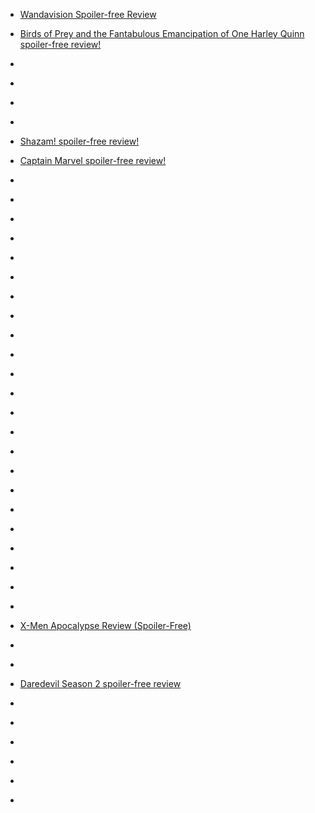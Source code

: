 
- [Wandavision Spoiler-free Review](/2021/03/wandavision/)

- [Birds of Prey and the Fantabulous Emancipation of One Harley Quinn spoiler-free review!](/2020/03/birds-of-prey/)

- [](/2020/01/1217311777035366401/)

- [](/2020/01/1212981861753819137/)

- [](/2019/12/rise-of-skywalker/)

- [](/2019/10/1180086308963618816/)

- [Shazam! spoiler-free review!](/2019/04/shazam-spoiler-free-review/)

- [Captain Marvel spoiler-free review!](/2019/03/captain-marvel-spoiler-free-review/)

- [](/2019/01/181926569205/)

- [](/2018/12/181171084805/)

- [](/2018/12/10157118256658912/)

- [](/2018/12/181046069605/)

- [](/2018/10/10157003694808912/)

- [](/2018/10/10156982241303912/)

- [](/2018/07/10156749941023912/)

- [](/2018/05/10156645641128912/)

- [](/2018/04/10156599221698912/)

- [](/2018/02/964486985447436293/)

- [](/2018/01/950759791676219392/)

- [](/2017/12/10156259186658912/)

- [](/2017/11/931540341919965184/)

- [](/2017/10/10156133009878912/)

- [](/2017/08/10155967044973912/)

- [](/2017/07/10155834066513912/)

- [](/2017/06/10155687817953912/)

- [](/2017/03/10155413680773912/)

- [](/2017/02/10155378247863912/)

- [](/2016/12/10155193559958912/)

- [](/2016/10/10155041890913912/)

- [](/2016/10/10154956006193912/)

- [](/2016/08/10154796013953912/)

- [X-Men Apocalypse Review (Spoiler-Free)](/2016/05/x-men-apocalypse-review-spoiler-free/)

- [](/2016/04/10154562419893912/)

- [](/2016/03/10154478639818912/)

- [Daredevil Season 2 spoiler-free review](/2016/03/10154458271823912/)

- [](/2016/02/10154367398403912/)

- [](/2015/12/10154253842668912/)

- [](/2015/07/10153946370273912/)

- [](/2014/11/10153371179008912/)

- [](/2014/11/10153362647548912/)

- [](/2014/11/10153347879353912/)
